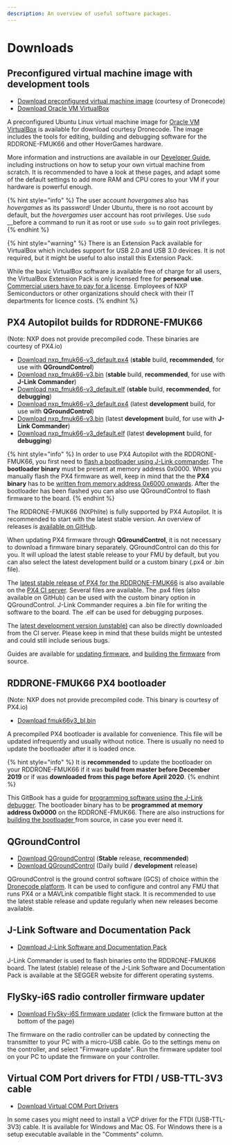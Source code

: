 ```yaml
---
description: An overview of useful software packages.
---
```


# Downloads

## Preconfigured virtual machine image with development tools

* [Download preconfigured virtual machine image](https://s3-us-west-2.amazonaws.com/hovergames/Hovergames-VM-2019-04-08.ova) \(courtesy of Dronecode\)
* [Download Oracle VM VirtualBox](https://www.virtualbox.org/wiki/Downloads)

A preconfigured Ubuntu Linux virtual machine image for [Oracle VM VirtualBox](https://www.virtualbox.org/) is available for download courtesy Dronecode. The image includes the tools for editing, building and debugging software for the RDDRONE-FMUK66 and other HoverGames hardware. 

More information and instructions are available in our [Developer Guide](developerguide/tools/), including instructions on how to setup your own virtual machine from scratch. It is recommended to have a look at these pages, and adapt some of the default settings to add more RAM and CPU cores to your VM if your hardware is powerful enough.

{% hint style="info" %}
The user account _hovergames_ also has _hovergames_ as its password! Under Ubuntu, there is no root account by default, but the _hovergames_ user account has root privileges. Use `sudo` __before a command to run it as root or use `sudo su` to gain root privileges.
{% endhint %}

{% hint style="warning" %}
There is an Extension Pack available for VirtualBox which includes support for USB 2.0 and USB 3.0 devices. It is not required, but it might be useful to also install this Extension Pack.

While the basic VirtualBox software is available free of charge for all users, the VirtualBox Extension Pack is only licensed free for **personal use**. [Commercial users have to pay for a license](https://www.virtualbox.org/wiki/Licensing_FAQ). Employees of NXP Semiconductors or other organizations should check with their IT departments for licence costs.
{% endhint %}

## PX4 Autopilot builds for RDDRONE-FMUK66

\(Note: NXP does not provide precompiled code. These binaries are courtesy of PX4.io\)

* [Download nxp\_fmuk66-v3\_default.px4](http://ci.px4.io/job/PX4_misc/job/Firmware-compile/job/stable/lastSuccessfulBuild/artifact/build/nxp_fmuk66-v3_default/nxp_fmuk66-v3_default.px4) \(**stable** build, **recommended**, for use with **QGroundControl**\)
* [Download nxp\_fmuk66-v3.bin](http://ci.px4.io/job/PX4_misc/job/Firmware-compile/job/stable/lastSuccessfulBuild/artifact/build/nxp_fmuk66-v3_default/nxp_fmuk66-v3.bin) \(**stable** build, **recommended**, for use with **J-Link Commander**\)
* [Download nxp\_fmuk66-v3\_default.elf](http://ci.px4.io/job/PX4_misc/job/Firmware-compile/job/stable/lastSuccessfulBuild/artifact/build/nxp_fmuk66-v3_default/nxp_fmuk66-v3_default.elf) \(**stable** build, **recommended**, for **debugging**\) 
* [Download nxp\_fmuk66-v3\_default.px4](http://ci.px4.io/job/PX4_misc/job/Firmware-compile/job/master/lastSuccessfulBuild/artifact/build/nxp_fmuk66-v3_default/nxp_fmuk66-v3_default.px4) \(latest **development** build, for use with **QGroundControl**\)
* [Download nxp\_fmuk66-v3.bin](http://ci.px4.io/job/PX4_misc/job/Firmware-compile/job/master/lastSuccessfulBuild/artifact/build/nxp_fmuk66-v3_default/nxp_fmuk66-v3.bin) \(latest **development** build, for use with **J-Link Commander**\)
* [Download nxp\_fmuk66-v3\_default.elf](http://ci.px4.io/job/PX4_misc/job/Firmware-compile/job/master/lastSuccessfulBuild/artifact/build/nxp_fmuk66-v3_default/nxp_fmuk66-v3_default.elf) \(latest **development** build, for **debugging**\)

{% hint style="info" %}
In order to use PX4 Autopilot with the RDDRONE-FMUK66, you first need to [flash a bootloader using J-Link commander](userguide/programming.md#programming-the-bootloader). The **bootloader binary** must be present at memory address 0x0000. When you manually flash the PX4 firmware as well, keep in mind that the the **PX4 binary** has to be [written from memory address 0x6000 onwards](userguide/programming.md#programming-the-firmware). After the bootloader has been flashed you can also use QGroundControl to flash firmware to the board.
{% endhint %}

The RDDRONE-FMUK66 \(NXPhlite\) is fully supported by PX4 Autopilot. It is recommended to start with the latest stable version. An overview of releases is [available on GitHub](https://github.com/PX4/Firmware/releases). 

When updating PX4 firmware through **QGroundControl**, it is not necessary to download a firmware binary separately. QGroundControl can do this for you. It will upload the latest stable release to your FMU by default, but you can also select the latest development build or a custom binary \(.px4 or .bin file\).

The [latest stable release of PX4 for the RDDRONE-FMUK66](http://ci.px4.io/job/PX4_misc/job/Firmware-compile/job/stable/lastSuccessfulBuild/artifact/build/nxp_fmuk66-v3_default/) is also available on the [PX4 CI server](http://ci.px4.io/). Several files are available. The .px4 files \(also available on GitHub\) can be used with the custom binary option in QGroundControl. J-Link Commander requires a .bin file for writing the software to the board. The .elf can be used for debugging purposes.

The [latest development version \(unstable\)](http://ci.px4.io/job/PX4_misc/job/Firmware-compile/job/master/lastSuccessfulBuild/artifact/build/nxp_fmuk66-v3_default/) can also be directly downloaded from the CI server. Please keep in mind that these builds might be untested and could still include serious bugs.

Guides are available for [updating firmware](userguide/qgroundcontrol/firmware.md), and [building the firmware](developerguide/building-firmware.md) from source.

## RDDRONE-FMUK66 PX4 bootloader

\(Note: NXP does not provide precompiled code. This binary is courtesy of PX4.io\)

* [Download fmuk66v3\_bl.bin](http://ci.px4.io/job/PX4/job/Bootloader/job/master/lastStableBuild/artifact/build/fmuk66v3_bl/fmuk66v3_bl.bin)

A precompiled PX4 bootloader is available for convenience. This file will be updated infrequently and usually without notice. There is usually no need to update the bootloader after it is loaded once.

{% hint style="info" %}
It is **recommended** to update the bootloader on your RDDRONE-FMUK66 if it was **build from master before December 2019** or if was **downloaded from this page before April 2020**.
{% endhint %}

This GitBook has a guide for [programming software using the J-Link debugger](developerguide/program-software-using-debugger.md). The bootloader binary has to be **programmed at memory address 0x0000** on the RDDRONE-FMUK66. There are also instructions for [building the bootloader ](developerguide/building-bootloader.md)from source, in case you ever need it.

## QGroundControl

* [Download QGroundControl](https://docs.qgroundcontrol.com/en/getting_started/download_and_install.html) \(**Stable** release, **recommended**\)
* [Download QGroundControl](https://docs.qgroundcontrol.com/en/releases/daily_builds.html) \(Daily build / **development** release\)

QGroundControl is the ground control software \(GCS\) of choice within the [Dronecode platform](https://www.dronecode.org/platform/). It can be used to configure and control any FMU that runs PX4 or a MAVLink compatible flight stack. It is recommended to use the latest stable release and update regularly when new releases become available.

## J-Link Software and Documentation Pack

* [Download J-Link Software and Documentation Pack](https://www.segger.com/downloads/jlink#J-LinkSoftwareAndDocumentationPack)

J-Link Commander is used to flash binaries onto the RDDRONE-FMUK66 board. The latest \(stable\) release of the J-Link Software and Documentation Pack is available at the SEGGER website for different operating systems.

## FlySky-i6S radio controller firmware updater

* [Download FlySky-i6S firmware updater](https://www.flysky-cn.com/fsi6s) \(click the firmware button at the bottom of the page\)

The firmware on the radio controller can be updated by connecting the transmitter to your PC with a micro-USB cable. Go to the settings menu on the controller, and select "Firmware update". Run the firmware updater tool on your PC to update the firmware on your controller.

## Virtual COM Port drivers for FTDI / USB-TTL-3V3 cable

* [Download Virtual COM Port Drivers](https://www.ftdichip.com/Drivers/VCP.htm)

In some cases you might need to install a VCP driver for the FTDI \(USB-TTL-3V3\) cable. It is available for Windows and Mac OS. For Windows there is a setup executable available in the "Comments" column.

